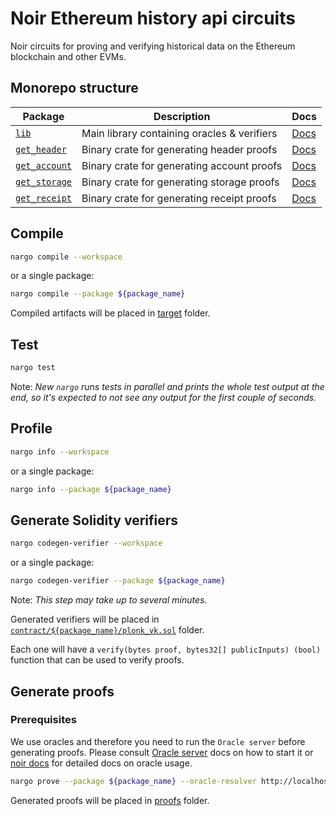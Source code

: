 # Noir Ethereum history api circuits

Noir circuits for proving and verifying historical data on the Ethereum blockchain and other EVMs.

## Monorepo structure

| Package                         | Description                                 | Docs                            |
| ------------------------------- | ------------------------------------------- | ------------------------------- |
| [`lib`](./lib/)                 | Main library containing oracles & verifiers | [Docs](./lib/README.md)         |
| [`get_header`](./get_header/)   | Binary crate for generating header proofs   | [Docs](./get_header/README.md)  |
| [`get_account`](./get_header/)  | Binary crate for generating account proofs  | [Docs](./get_account/README.md) |
| [`get_storage`](./get_storage/) | Binary crate for generating storage proofs  | [Docs](./get_storage/README.md) |
| [`get_receipt`](./get_receipt/) | Binary crate for generating receipt proofs  | [Docs](./get_receipt/README.md) |

## Compile

```sh
nargo compile --workspace
```

or a single package:

```sh
nargo compile --package ${package_name}
```

Compiled artifacts will be placed in [target](../../target/) folder.

## Test

```sh
nargo test
```

Note: _New `nargo` runs tests in parallel and prints the whole test output at the end, so it's expected to not see any output for the first couple of seconds._

## Profile

```sh
nargo info --workspace
```

or a single package:

```sh
nargo info --package ${package_name}
```

## Generate Solidity verifiers

```sh
nargo codegen-verifier --workspace
```

or a single package:

```sh
nargo codegen-verifier --package ${package_name}
```

Note: _This step may take up to several minutes._

Generated verifiers will be placed in [`contract/${package_name}/plonk_vk.sol`](../../contract/) folder.

Each one will have a `verify(bytes proof, bytes32[] publicInputs) (bool)` function that can be used to verify proofs.

## Generate proofs

### Prerequisites

We use oracles and therefore you need to run the `Oracle server` before generating proofs.
Please consult [Oracle server](../oracles/README.md#starting-oracle-server) docs on how to start it or [noir docs](https://noir-lang.org/docs/how_to/how-to-oracles/#step-3---usage-with-nargo) for detailed docs on oracle usage.

```sh
nargo prove --package ${package_name} --oracle-resolver http://localhost:5555
```

Generated proofs will be placed in [proofs](../../proofs/) folder.

